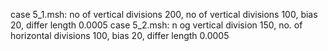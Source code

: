 
case 5_1.msh: no of vertical divisions 200, no of vertical divisions 100, bias 20, differ length 0.0005
case 5_2.msh: n og vertical division 150, no. of horizontal divisions 100, bias 20, differ length 0.0005
